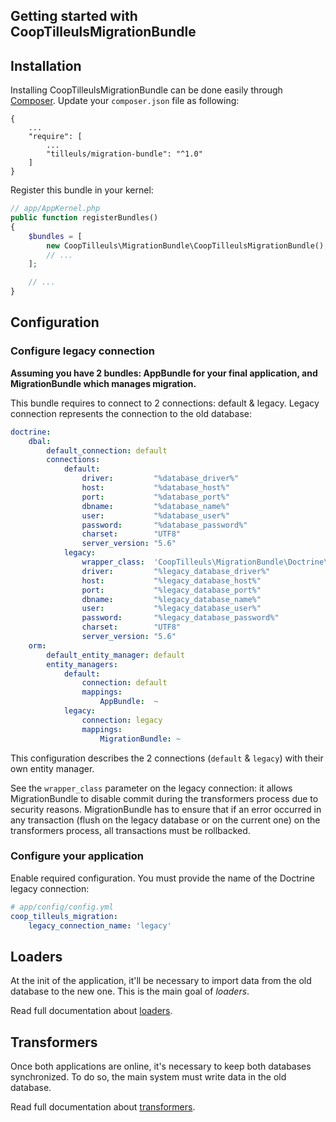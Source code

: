 Getting started with CoopTilleulsMigrationBundle
------------------------------------------------

## Installation

Installing CoopTilleulsMigrationBundle can be done easily through [Composer](https://getcomposer.org/). Update your
`composer.json` file as following:

```
{
    ...
    "require": [
        ...
        "tilleuls/migration-bundle": "^1.0"
    ]
}
```

Register this bundle in your kernel:

```php
// app/AppKernel.php
public function registerBundles()
{
    $bundles = [
        new CoopTilleuls\MigrationBundle\CoopTilleulsMigrationBundle(),
        // ...
    ];

    // ...
}
```

## Configuration

### Configure legacy connection

**Assuming you have 2 bundles: AppBundle for your final application, and MigrationBundle which manages migration.**

This bundle requires to connect to 2 connections: default & legacy. Legacy connection represents the connection to the
old database:

```yml
doctrine:
    dbal:
        default_connection: default
        connections:
            default:
                driver:         "%database_driver%"
                host:           "%database_host%"
                port:           "%database_port%"
                dbname:         "%database_name%"
                user:           "%database_user%"
                password:       "%database_password%"
                charset:        "UTF8"
                server_version: "5.6"
            legacy:
                wrapper_class:  'CoopTilleuls\MigrationBundle\Doctrine\DBAL\DisabledConnection'
                driver:         "%legacy_database_driver%"
                host:           "%legacy_database_host%"
                port:           "%legacy_database_port%"
                dbname:         "%legacy_database_name%"
                user:           "%legacy_database_user%"
                password:       "%legacy_database_password%"
                charset:        "UTF8"
                server_version: "5.6"
    orm:
        default_entity_manager: default
        entity_managers:
            default:
                connection: default
                mappings:
                    AppBundle:  ~
            legacy:
                connection: legacy
                mappings:
                    MigrationBundle: ~
```

This configuration describes the 2 connections (`default` & `legacy`) with their own entity manager.

See the `wrapper_class` parameter on the legacy connection: it allows MigrationBundle to disable commit during the
transformers process due to security reasons. MigrationBundle has to ensure that if an error occurred in any transaction
(flush on the legacy database or on the current one) on the transformers process, all transactions must be rollbacked.

### Configure your application

Enable required configuration. You must provide the name of the Doctrine legacy connection:

```yml
# app/config/config.yml
coop_tilleuls_migration:
    legacy_connection_name: 'legacy'
```

## Loaders

At the init of the application, it'll be necessary to import data from the old database to the new one. This is the
main goal of _loaders_.

Read full documentation about [loaders](loaders.md).

## Transformers

Once both applications are online, it's necessary to keep both databases synchronized. To do so, the main system must
write data in the old database.

Read full documentation about [transformers](transformers.md).
